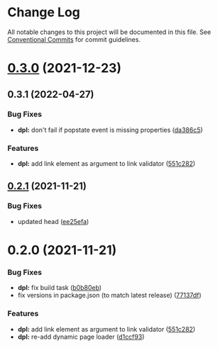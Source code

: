 # Change Log

All notable changes to this project will be documented in this file.
See [Conventional Commits](https://conventionalcommits.org) for commit guidelines.

# [0.3.0](https://github.com/joinbox/ui-components/compare/@joinbox/dynamicpageloader@0.2.1...@joinbox/dynamicpageloader@0.3.0) (2021-12-23)
## 0.3.1 (2022-04-27)


### Bug Fixes

* **dpl:** don't fail if popstate event is missing properties ([da386c5](https://github.com/joinbox/ui-components/commit/da386c56cecb63e669b17e73902348dc7e1825dd))


### Features

* **dpl:** add link element as argument to link validator ([551c282](https://github.com/joinbox/ui-components/commit/551c282b35cf303ccd140d8422526dbf548d1dc9))





## [0.2.1](https://github.com/joinbox/ui-components/compare/@joinbox/dynamicpageloader@0.2.0...@joinbox/dynamicpageloader@0.2.1) (2021-11-21)


### Bug Fixes

* updated head ([ee25efa](https://github.com/joinbox/ui-components/commit/ee25efab9eadddd99664b14405337a49836326b9))





# 0.2.0 (2021-11-21)


### Bug Fixes

* **dpl:** fix build task ([b0b80eb](https://github.com/joinbox/ui-components/commit/b0b80ebb9e5e38a49c60843160d697843b235d04))
* fix versions in package.json (to match latest release) ([77137df](https://github.com/joinbox/ui-components/commit/77137df6758b2d39ee06941ba3e6a062c1f5b9e4))


### Features

* **dpl:** add link element as argument to link validator ([551c282](https://github.com/joinbox/ui-components/commit/551c282b35cf303ccd140d8422526dbf548d1dc9))
* **dpl:** re-add dynamic page loader ([d1ccf93](https://github.com/joinbox/ui-components/commit/d1ccf938cdc81d675bd98af81afbde714b0072e6))
